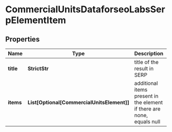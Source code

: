 # CommercialUnitsDataforseoLabsSerpElementItem


## Properties

| Name | Type | Description | Notes |
|------------ | ------------- | ------------- | -------------|
**title** | **StrictStr** | title of the result in SERP |[optional]|
**items** | **List[Optional[CommercialUnitsElement]]** | additional items present in the element<br>if there are none, equals null |[optional]|